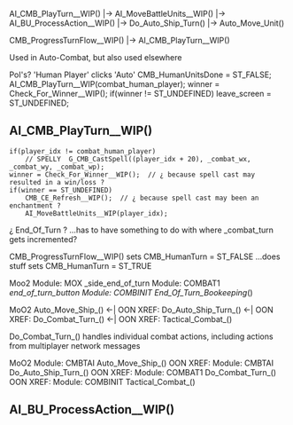 



AI_CMB_PlayTurn__WIP()
    |-> AI_MoveBattleUnits__WIP()
        |-> AI_BU_ProcessAction__WIP()
            |-> Do_Auto_Ship_Turn()
                |-> Auto_Move_Unit()


CMB_ProgressTurnFlow__WIP()
    |-> AI_CMB_PlayTurn__WIP()




Used in Auto-Combat, but also used elsewhere



PoI's?
'Human Player' clicks 'Auto'
    CMB_HumanUnitsDone = ST_FALSE;
    AI_CMB_PlayTurn__WIP(combat_human_player);
    winner = Check_For_Winner__WIP();
    if(winner != ST_UNDEFINED)
        leave_screen = ST_UNDEFINED;


## AI_CMB_PlayTurn__WIP()
    if(player_idx != combat_human_player)
        // SPELLY  G_CMB_CastSpell((player_idx + 20), _combat_wx, _combat_wy, _combat_wp);
    winner = Check_For_Winner__WIP();  // ¿ because spell cast may resulted in a win/loss ?
    if(winner == ST_UNDEFINED)
        CMB_CE_Refresh__WIP();  // ¿ because spell cast may been an enchantment ?
        AI_MoveBattleUnits__WIP(player_idx);




¿ End_Of_Turn ?
...has to have something to do with where _combat_turn gets incremented?

CMB_ProgressTurnFlow__WIP()
    sets CMB_HumanTurn = ST_FALSE
    ...does stuff
    sets CMB_HumanTurn = ST_TRUE




Moo2
Module: MOX
    _side_end_of_turn
Module: COMBAT1
    _end_of_turn_button
Module: COMBINIT
    End_Of_Turn_Bookeeping_()





MoO2  Auto_Move_Ship_() <-| OON XREF:  Do_Auto_Ship_Turn_() <-| OON XREF:  Do_Combat_Turn_() <-| OON XREF:  Tactical_Combat_()

Do_Combat_Turn_()
    handles individual combat actions, including actions from multiplayer network messages

MoO2
Module: CMBTAI
Auto_Move_Ship_()
OON XREF:
Module: CMBTAI
Do_Auto_Ship_Turn_()
OON XREF:
Module: COMBAT1
Do_Combat_Turn_()
OON XREF:
Module: COMBINIT
Tactical_Combat_()



## AI_BU_ProcessAction__WIP()



